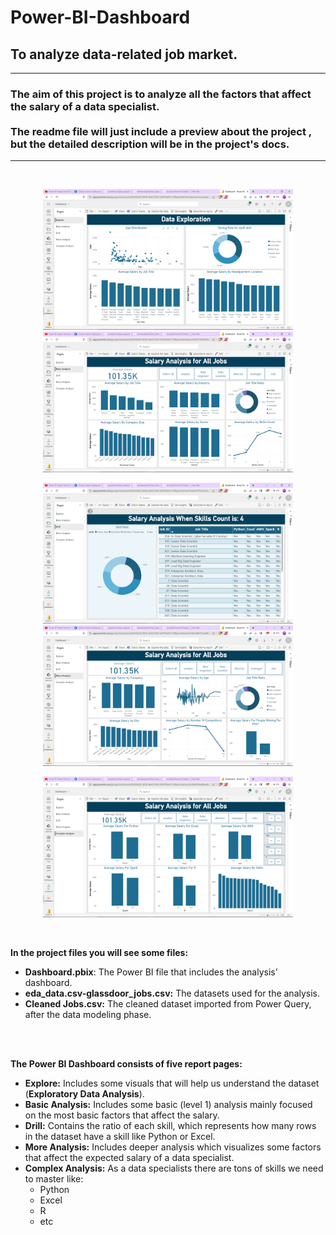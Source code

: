 # Power-BI-Dashboard
## To analyze data-related job market.
---
### The aim of this project is to analyze all the factors that affect the salary of a data specialist.<br> <br>The readme file will just include a preview about the project , but the detailed description will be in the project's docs.
---

<br>
<p align="center">
  <img src="Screenshots/Screenshot (233).png" width="400" hspace="20"/>
  <img src="Screenshots/Screenshot (234).png" width="400" hspace="20"/> 
</p>
<p align="center">
  <img src="Screenshots/Screenshot (235).png" width="400" hspace="20"/>
  <img src="Screenshots/Screenshot (236).png" width="400" hspace="20"/>
</p>

<p align="center">
    <img src="Screenshots/Screenshot (237).png" width="400" hspace="20"/>

</p>


<br> 

**In the project files you will see some files:**
- **Dashboard.pbix**: The Power BI file that includes the analysis' dashboard.
- **eda_data.csv-glassdoor_jobs.csv:** The datasets used for the analysis.
- **Cleaned Jobs.csv:** The cleaned dataset imported from Power Query, after the data modeling phase.

<br>
<br>

**The Power BI Dashboard consists of five report pages:**
 *   **Explore:** Includes some visuals that will help us understand the dataset (**Exploratory Data Analysis**).    
 *  **Basic Analysis:** Includes some basic (level 1) analysis mainly focused on the most basic factors that affect the salary.
 * **Drill:** Contains the ratio of each skill, which represents how many rows in the dataset have a skill like Python or Excel.
 * **More Analysis:** Includes deeper analysis which visualizes some factors that affect the expected salary of a data specialist.
 * **Complex Analysis:** As a data specialists there are tons of skills we need to master like:    
   -  Python   
   - Excel    
   - R  
   - etc


<br>
<br>




